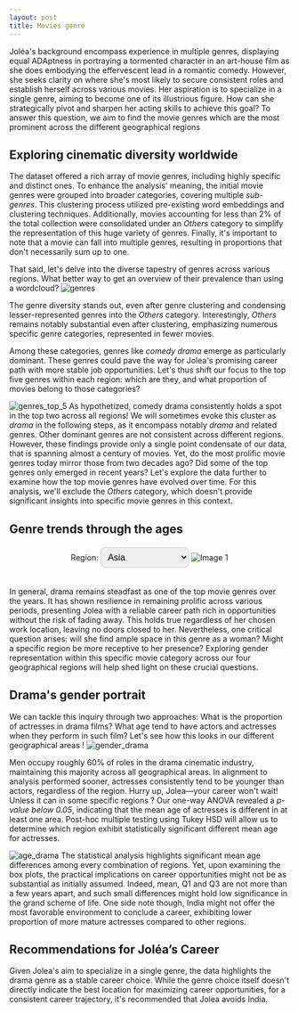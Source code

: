 ```yaml
---
layout: post
title: Movies genre
---
```


Joléa's background encompass experience in multiple genres, displaying equal ADAptness in portraying a tormented character in an art-house film as she does embodying the effervescent lead in a romantic comedy. However, she seeks clarity on where she's most likely to secure consistent roles and establish herself across various movies. Her aspiration is to specialize in a single genre, aiming to become one of its illustrious figure. How can she strategically pivot and sharpen her acting skills to achieve this goal?
To answer this question, we aim to find the movie genres which are the most prominent across the different geographical regions

## Exploring cinematic diversity worldwide

The dataset offered a rich array of movie genres, including highly specific and distinct ones. To enhance the analysis' meaning, the initial movie genres were grouped into broader categories, covering multiple _sub-genres_. This clustering process utilized pre-existing word embeddings and clustering techniques.
Additionally, movies accounting for less than 2% of the total collection were consolidated under an _Others_ category to simplify the representation of this huge variety of genres.
Finally, it's important to note that a movie can fall into multiple genres, resulting in proportions that don't necessarily sum up to one.

That said, let's delve into the diverse tapestry of genres across various regions. What better way to get an overview of their prevalence than using a wordcloud?
![genres](plots/genres_wordcloud.png)

The genre diversity stands out, even after genre clustering and condensing lesser-represented genres into the *Others* category. Interestingly, *Others* remains notably substantial even after clustering, emphasizing numerous specific genre categories, represented in fewer movies.

Among these categories, genres like _comedy drama_ emerge as particularly dominant. These genres could pave the way for Jolea's promising career path with more stable job opportunities. Let's thus shift our focus to the top five genres within each region: which are they, and what proportion of movies belong to those categories?

![genres_top_5](plots/top_5_movies_genres.png)
As hypothetized, comedy drama consistently holds a spot in the top two across all regions! We will sometimes evoke this cluster as _drama_ in the following steps, as it encompass notably *drama* and related genres. Other dominant genres are not consistent across different regions.
However, these findings provide only a single point condensate of our data, that is spanning almost a century of movies. Yet, do the most prolific movie genres today mirror those from two decades ago? Did some of the top genres only emerged in recent years? Let's explore the data further to examine how the top movie genres have evolved over time. For this analysis, we'll exclude the *Others* category, which doesn't provide significant insights into specific movie genres in this context.

## Genre trends through the ages

<html lang="en">
<head>
    <meta charset="UTF-8">
    <meta name="viewport" content="width=device-width, initial-scale=1.0">
    <title>Interactive Image Selector</title>
    <style>
        #imageContainer2 {
            text-align: center;
            margin-top: 20px;
        }
        #imageSelector2 {
            border-radius: 8px;
            padding: 8px;
            border: 1px solid #ccc;
            font-size: 16px;
            margin-bottom: 20px;
        }
        .hidden {
            display: none;
        }
        .caption {
            margin-top: 10px;
            font-style: italic;
        }
    </style>
</head>
<body>

<div id="imageContainer2">
    <label for="imageSelector2">Region: </label>
    <select id="imageSelector2" onchange="showSelectedImage()">
        <option value="1">Asia</option>
        <option value="2">Europe</option>
        <option value="3">India</option>
        <option value="4">Northen America</option>
    </select>
    <img id="21" class="to-be-hidden2" src="plots/genre_time_1.png" alt="Image 1">
    <div id="Caption21" class="caption to-be-hidden2">
    </div>
    <img id="22" class="to-be-hidden2 hidden" src="plots/genre_time_2.png" alt="Image 2">
    <div id="Caption22" class="caption hidden to-be-hidden2">
    </div>
    <img id="23" class="to-be-hidden2 hidden" src="plots/genre_time_3.png" alt="Image 3">
    <div id="Caption23" class="caption hidden to-be-hidden2">
    </div>
    <img id="24" class="to-be-hidden2 hidden" src="plots/genre_time_4.png" alt="Image 4">
    <div id="Caption24" class="caption hidden to-be-hidden2">
    </div>
</div>

<script>
    function showSelectedImage() {
        // Hide all images and captions
        var elements = document.querySelectorAll('.to-be-hidden2');
        elements.forEach(function (element) {
            element.classList.add('hidden');
        });

        // Show the selected image and caption
        var selectedImageId = document.getElementById('imageSelector2').value;
        var selectedImage = document.getElementById('2'+selectedImageId);
        var selectedCaption = document.getElementById('Caption2'+selectedImageId);
        
        if (selectedImage && selectedCaption) {
            selectedImage.classList.remove('hidden');
        }
    }
</script>

</body>
</html>

In general, drama remains steadfast as one of the top movie genres over the years. It has shown resilience in remaining prolific across various periods, presenting Jolea with a reliable career path rich in opportunities without the risk of fading away. This holds true regardless of her chosen work location, leaving no doors closed to her.
Nevertheless, one critical question arises: will she find ample space in this genre as a woman? Might a specific region be more receptive to her presence? Exploring gender representation within this specific movie category across our four geographical regions will help shed light on these crucial questions.

## Drama's gender portrait

We can tackle this inquiry through two approaches: What is the proportion of actresses in drama films? What age tend to have actors and actresses when they perform in such film?
Let's see how this looks in our different geographical areas !
![gender_drama](plots/gender_drama.png)

Men occupy roughly 60% of roles in the drama cinematic industry, maintaining this majority across all geographical areas. In alignment to analysis performed sooner, actresses consistently tend to be younger than actors, regardless of the region.  Hurry up, Jolea—your career won't wait! Unless it can in some specific regions ?
Our one-way ANOVA revealed a _p-value below 0.05_, indicating that the mean age of actresses is different in at least one area. Post-hoc multiple testing using Tukey HSD will allow us to determine which region exhibit statistically significant different mean age for actresses.

![age_drama](plots/age_comparison_drama.png)
The statistical analysis highlights significant mean age differences among every combination of regions. Yet, upon examining the box plots, the practical implications on career opportunities might not be as substantial as initially assumed. Indeed, mean, Q1 and Q3 are not more than a few years apart, and such small differences might hold low significance in the grand scheme of life. One side note though, India might not offer the most favorable environment to conclude a career, exhibiting lower proportion of more mature actresses compared to other regions.

<div class="message">
  <h2>
    Recommendations for Joléa’s Career
  </h2>
  <p>
    Given Jolea's aim to specialize in a single genre, the data highlights the drama genre as a stable career choice. While the genre choice itself doesn't directly indicate the best location for maximizing career opportunities, for a consistent career trajectory, it's recommended that Jolea avoids India.
  </p>
</div>